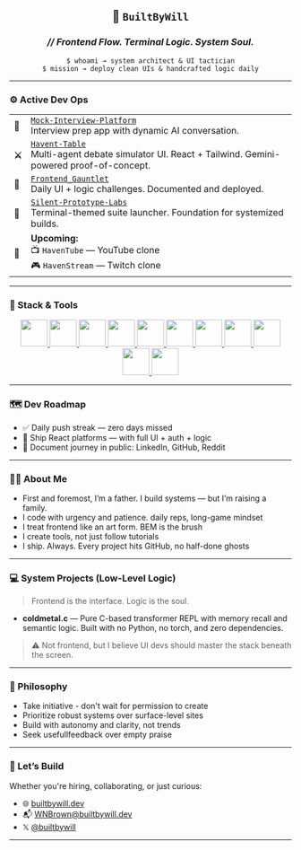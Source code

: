 <div align="center">

<h2>🧠 <code>BuiltByWill</code></h2>
<h3><em>// Frontend Flow. Terminal Logic. System Soul.</em></h3>
<p>
<code>$ whoami → system architect & UI tactician</code><br/>
<code>$ mission → deploy clean UIs & handcrafted logic daily</code>
</p>

</div>

---

### ⚙️ Active Dev Ops

<div align="center">

  <table>
    <tr>
      <td><strong>💼</strong></td>
      <td><a href="https://github.com/builtbywilldev/haven-interview"><code>Mock-Interview-Platform</code></a><br/>Interview prep app with dynamic AI conversation.</td>
    </tr>
    <tr>
      <td><strong>⚔️</strong></td>
      <td><a href="https://github.com/builtbywilldev/haven-table"><code>Havent-Table</code></a><br/>Multi-agent debate simulator UI. React + Tailwind. Gemini-powered proof-of-concept.</td>
    </tr>
    <tr>
      <td><strong>🧪</strong></td>
      <td><a href="https://github.com/builtbywilldev/frontend__Gauntlet"><code>Frontend_Gauntlet</code></a><br/>Daily UI + logic challenges. Documented and deployed.</td>
    </tr>
    <tr>
      <td><strong>🧵</strong></td>
      <td><a href="https://github.com/builtbywilldev/silent-prototype"><code>Silent-Prototype-Labs</code></a><br/>Terminal-themed suite launcher. Foundation for systemized builds.</td>
    </tr>
    <tr>
      <td><strong>🔮</strong></td>
      <td>
        <strong>Upcoming:</strong><br/>
        📺 <code>HavenTube</code> — YouTube clone<br/>
        🎮 <code>HavenStream</code> — Twitch clone
      </td>
    </tr>
  </table>

</div>

---

### 🧰 Stack & Tools

<div align="center">

  <a href="https://developer.mozilla.org/en-US/docs/Web/HTML" title="HTML5">
    <img src="https://skillicons.dev/icons?i=html" height="48" />
  </a>
  <a href="https://developer.mozilla.org/en-US/docs/Web/CSS" target="_blank" title="CSS3">
    <img src="https://skillicons.dev/icons?i=css" height="48" />
  </a>
  <a href="https://developer.mozilla.org/en-US/docs/Web/JavaScript" target="_blank" title="JavaScript">
    <img src="https://skillicons.dev/icons?i=js" height="48" />
  </a>
  <a href="https://react.dev/" title="React.js">
    <img src="https://skillicons.dev/icons?i=react" target="_blank" height="48" />
  </a>
  <a href="https://nextjs.org/" title="Next.js">
    <img src="https://skillicons.dev/icons?i=nextjs" target="_blank" height="48" />
  </a>
  <a href="https://tailwindcss.com/" title="Tailwind CSS">
    <img src="https://skillicons.dev/icons?i=tailwind" target="_blank" height="48" />
  </a>
  <a href="https://nodejs.org/" title="Node.js">
    <img src="https://skillicons.dev/icons?i=nodejs" target="_blank" height="48" />
  </a>
  <a href="https://git-scm.com/" title="Git">
    <img src="https://skillicons.dev/icons?i=git" target="_blank" height="48" />
  </a>
  <a href="https://github.com/" title="GitHub">
    <img src="https://skillicons.dev/icons?i=github" target="_blank" height="48" />
  </a>
  <a href="https://code.visualstudio.com/" title="VS Code">
    <img src="https://skillicons.dev/icons?i=vscode" target="_blank" height="48" />
  </a>
  <a href="https://figma.com/" title="Figma">
    <img src="https://skillicons.dev/icons?i=figma" target="_blank" height="48" />
  </a>

</div>

---

### 🗺️ Dev Roadmap

- ✅ Daily push streak — zero days missed
- 🚢 Ship React platforms — with full UI + auth + logic
- 🧾 Document journey in public: LinkedIn, GitHub, Reddit

---

### 👨‍💻 About Me

- First and foremost, I’m a father. I build systems — but I’m raising a family.
- I code with urgency and patience. daily reps, long-game mindset
- I treat frontend like an art form. BEM is the brush
- I create tools, not just follow tutorials
- I ship. Always. Every project hits GitHub, no half-done ghosts
---

### 💻 System Projects (Low-Level Logic)

> Frontend is the interface. Logic is the soul.

- **coldmetal.c** — Pure C-based transformer REPL with memory recall and semantic logic. Built with no Python, no torch, and zero dependencies.  
> ⚠️ Not frontend, but I believe UI devs should master the stack beneath the screen.

---

### 🧠 Philosophy

- Take initiative - don't wait for permission to create
- Prioritize robust systems over surface-level sites
- Build with autonomy and clarity, not trends
- Seek usefullfeedback over empty praise

---

### 🔗 Let’s Build

Whether you're hiring, collaborating, or just curious:

- 🌐 [builtbywill.dev](https://www.builtbywill.dev)
- 📬 [WNBrown@builtbywill.dev](mailto:WNBrown@builtbywill.dev)
- 𝕏 [@builtbywill](https://x.com/builtbywill)

---

<!---
builtbywilldev/builtbywilldev is a ✨ special ✨ repository because its `README.md` appears on your GitHub profile.
You can click the Preview link to see it live.
--->
